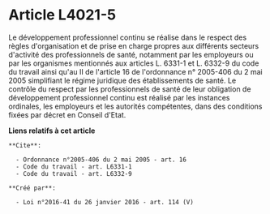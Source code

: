 # Article L4021-5

Le développement professionnel continu se réalise dans le respect des règles d'organisation et de prise en charge propres aux
différents secteurs d'activité des professionnels de santé, notamment par les employeurs ou par les organismes mentionnés aux
articles L. 6331-1 et L. 6332-9 du code du travail ainsi qu'au II de l'article 16 de l'ordonnance n° 2005-406 du 2 mai 2005
simplifiant le régime juridique des établissements de santé. Le contrôle du respect par les professionnels de santé de leur
obligation de développement professionnel continu est réalisé par les instances ordinales, les employeurs et les autorités
compétentes, dans des conditions fixées par décret en Conseil d'Etat.

**Liens relatifs à cet article**

	**Cite**:

	  - Ordonnance n°2005-406 du 2 mai 2005 - art. 16
	  - Code du travail - art. L6331-1
	  - Code du travail - art. L6332-9

	**Créé par**:

	  - Loi n°2016-41 du 26 janvier 2016 - art. 114 (V)

